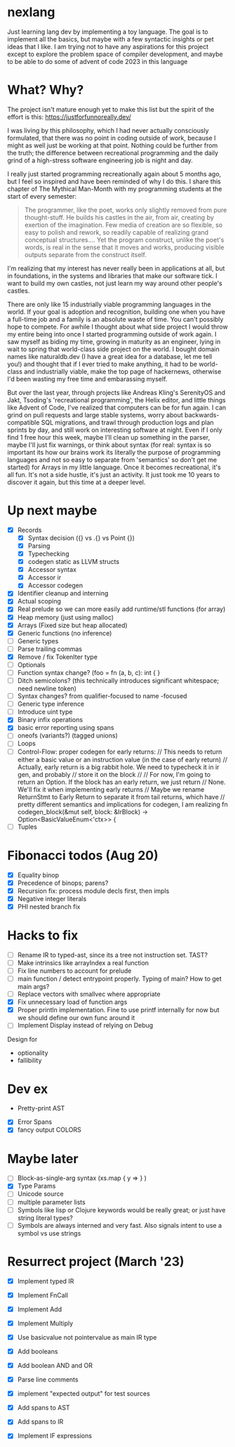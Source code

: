 # nexlang

Just learning lang dev by implementing a toy language. The goal is to implement all the basics, but maybe
with a few syntactic insights or pet ideas that I like. I am trying not to have any aspirations for this project
except to explore the problem space of compiler development, and maybe to be able to do some of advent of code 2023
in this language

# What? Why?

The project isn't mature enough yet to make this list but the spirit of the effort is this: https://justforfunnoreally.dev/

I was living by this philosophy, which I had never actually consciously formulated, that there was no point in coding outside of work, because
I might as well just be working at that point. Nothing could be further from the truth; the difference between recreational programming and the 
daily grind of a high-stress software engineering job is night and day.

I really just started programming recreationally again about 5 months ago, but I feel so inspired and have been reminded of why
I do this. I share this chapter of The Mythical Man-Month with my programming students at the start of every semester:

> The programmer, like the poet, works only slightly removed from pure thought-stuff. He builds his castles in the air, from air, creating by exertion of the imagination. Few media of creation are so flexible, so easy to polish and rework, so readily capable of realizing grand conceptual structures.... Yet the program construct, unlike the poet's words, is real in the sense that it moves and works, producing visible outputs separate from the construct itself. 

I'm realizing that my interest has never really been in applications at all, but in foundations, in the systems and libraries that make our software tick.
I want to build my own castles, not just learn my way around other people's castles.

There are only like 15 industrially viable programming languages in the world. If your goal is adoption and recognition, building one when you have a full-time job and a family
is an absolute waste of time. You can't possibly hope to compete. For awhile I thought about what side project I would throw my entire being into once
I started programming outside of work again. I saw myself as biding my time, growing in maturity as an engineer, lying in wait to spring that world-class side
project on the world. I bought domain names like naturaldb.dev (I have a great idea for a database, let me tell you!) and thought that if I ever tried to make anything, 
it had to be world-class and industrially viable, make the top page of hackernews, otherwise I'd been wasting my free time and embarassing myself.

But over the last year, through projects like Andreas Kling's SerenityOS and Jakt, Tsoding's 'recreational programming', the Helix editor, and little things like Advent of Code,
I've realized that computers can be for fun again. I can grind on pull requests and large stable systems, worry about backwards-compatible SQL migrations, and trawl through 
production logs and plan sprints by day, and still work on interesting software at night. Even if I only find 1 free hour this week, maybe I'll clean up something in the parser, 
maybe I'll just fix warnings, or think about syntax (for real: syntax is so important its how our brains work its literally the purpose of programming languages and not so easy
to separate from 'semantics' so don't get me started) for Arrays in my little language. Once it becomes recreational, it's all fun. It's not a side hustle, 
it's just an activity. It just took me 10 years to discover it again, but this time at a deeper level.

# Up next maybe
- [x] Records
  - [x] Syntax decision ({} vs .{} vs Point {})
  - [x] Parsing
  - [x] Typechecking
  - [x] codegen static as LLVM structs
  - [x] Accessor syntax
  - [x] Accessor ir
  - [x] Accessor codegen
- [x] Identifier cleanup and interning
- [x] Actual scoping
- [x] Real prelude so we can more easily add runtime/stl functions (for array)
- [x] Heap memory (just using malloc)
- [x] Arrays (Fixed size but heap allocated)
- [x] Generic functions (no inference)
- [ ] Generic types
- [ ] Parse trailing commas
- [x] Remove / fix TokenIter type
- [ ] Optionals
- [ ] Function syntax change? (foo = fn (a, b, c): int { }
- [ ] Ditch semicolons? (this technically introduces significant whitespace; need newline token)
- [ ] Syntax changes? from qualifier-focused to name -focused
- [ ] Generic type inference
- [ ] Introduce uint type
- [x] Binary infix operations
- [x] basic error reporting using spans
- [ ] oneofs (variants?) (tagged unions)
- [ ] Loops
- [ ] Control-Flow: proper codegen for early returns:
    // This needs to return either a basic value or an instruction value (in the case of early return)
    // Actually, early return is a big rabbit hole. We need to typecheck it in ir gen, and probably
    // store it on the block
    //
    // For now, I'm going to return an Option. If the block has an early return, we just return
    // None. We'll fix it when implementing early returns
    // Maybe we rename ReturnStmt to Early Return to separate it from tail returns, which have
    // pretty different semantics and implications for codegen, I am realizing
    fn codegen_block(&mut self, block: &IrBlock) -> Option<BasicValueEnum<'ctx>> {
- [ ] Tuples

# Fibonacci todos (Aug 20)
- [x] Equality binop
- [x] Precedence of binops; parens?
- [x] Recursion fix: process module decls first, then impls
- [x] Negative integer literals
- [x] PHI nested branch fix

# Hacks to fix
- [ ] Rename IR to typed-ast, since its a tree not instruction set. TAST?
- [ ] Make intrinsics like arrayIndex a real function
- [ ] Fix line numbers to account for prelude
- [ ] main function / detect entrypoint properly. Typing of main? How to get main args?
- [ ] Replace vectors with smallvec where appropriate
- [x] Fix unnecessary load of function args
- [x] Proper println implementation. Fine to use printf internally for now but we should define our own func around it
- [ ] Implement Display instead of relying on Debug

Design for 
- optionality
- fallibility


# Dev ex
- Pretty-print AST
- [x] Error Spans
- [x] fancy output COLORS

# Maybe later
- [ ] Block-as-single-arg syntax (xs.map { y => } )
- [x] Type Params
- [ ] Unicode source
- [ ] multiple parameter lists
- [ ] Symbols like lisp or Clojure keywords would be really great; or just have string literal types?
- [ ] Symbols are always interned and very fast. Also signals intent to use a symbol vs use strings

# Resurrect project (March '23)
- [x] Implement typed IR
- [x] Implement FnCall
- [x] Implement Add
- [x] Implement Multiply
- [x] Use basicvalue not pointervalue as main IR type
- [x] Add booleans
- [x] Add boolean AND and OR
- [x] Parse line comments 
- [x] implement "expected output" for test sources
- [x] Add spans to AST
- [x] Add spans to IR
- [x] Implement IF expressions

